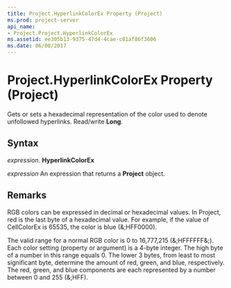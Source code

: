 ```yaml
---
title: Project.HyperlinkColorEx Property (Project)
ms.prod: project-server
api_name:
- Project.Project.HyperlinkColorEx
ms.assetid: ee305b13-9375-47d4-4cae-c81af86f3606
ms.date: 06/08/2017
---
```



# Project.HyperlinkColorEx Property (Project)

Gets or sets a hexadecimal representation of the color used to denote unfollowed hyperlinks. Read/write **Long**.


## Syntax

 _expression_. **HyperlinkColorEx**

 _expression_ An expression that returns a **Project** object.


## Remarks

RGB colors can be expressed in decimal or hexadecimal values. In Project, red is the last byte of a hexadecimal value. For example, if the value of CellColorEx is 65535, the color is blue (&;HFF0000). 

The valid range for a normal RGB color is 0 to 16,777,215 (&;HFFFFFF&;). Each color setting (property or argument) is a 4-byte integer. The high byte of a number in this range equals 0. The lower 3 bytes, from least to most significant byte, determine the amount of red, green, and blue, respectively. The red, green, and blue components are each represented by a number between 0 and 255 (&;HFF). 



